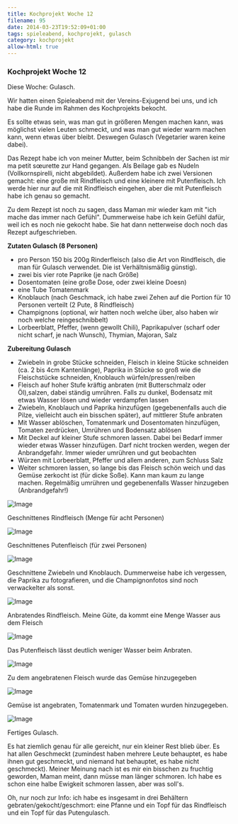 ```yaml
---
title: Kochprojekt Woche 12
filename: 95
date: 2014-03-23T19:52:09+01:00
tags: spieleabend, kochprojekt, gulasch
category: kochprojekt
allow-html: true
---
```

### Kochprojekt Woche 12

<p>Diese Woche: Gulasch.</p>

<p>Wir hatten einen Spieleabend mit der Vereins-Exjugend bei uns, und ich habe die Runde im Rahmen des Kochprojekts bekocht.</p>

<p>Es sollte etwas sein, was man gut in größeren Mengen machen kann, was möglichst vielen Leuten schmeckt, und was man gut wieder warm machen kann, wenn etwas über bleibt. Deswegen Gulasch (Vegetarier waren keine dabei).</p>

<p>Das Rezept habe ich von meiner Mutter, beim Schnibbeln der Sachen ist mir ma petit sœurette zur Hand gegangen. Als Beilage gab es Nudeln (Vollkornspirelli, nicht abgebildet). Außerdem habe ich zwei Versionen gemacht: eine große mit Rindfleisch und eine kleinere mit Putenfleisch. Ich werde hier nur auf die mit Rindfleisch eingehen, aber die mit Putenfleisch habe ich genau so gemacht.</p>

<p>Zu dem Rezept ist noch zu sagen, dass Maman mir wieder kam mit "ich mache das immer nach Gefühl". Dummerweise habe ich kein Gefühl dafür, weil ich es noch nie gekocht habe. Sie hat dann netterweise doch noch das Rezept aufgeschrieben.</p>

<p><strong>Zutaten Gulasch (8 Personen)</strong></p>

<ul>
<li>pro Person 150 bis 200g Rinderfleisch (also die Art von Rindfleisch, die man für Gulasch verwendet. Die ist Verhältnismäßig günstig).</li>

<li>zwei bis vier rote Paprike (je nach Größe)</li>

<li>Dosentomaten (eine große Dose, oder zwei kleine Doesn)</li>

<li>eine Tube Tomatenmark</li>

<li>Knoblauch (nach Geschmack, ich habe zwei Zehen auf die Portion für 10 Personen verteilt (2 Pute, 8 Rindfleisch)</li>

<li>Champignons (optional, wir hatten noch welche über, also haben wir noch welche reingeschnibbelt)</li>

<li>Lorbeerblatt, Pfeffer, (wenn gewollt Chili), Paprikapulver (scharf oder nicht scharf, je nach Wunsch), Thymian, Majoran, Salz</li>
</ul>

<p><strong>Zubereitung Gulasch</strong></p>

<ul>
<li>Zwiebeln in grobe Stücke schneiden, Fleisch in kleine Stücke schneiden (ca. 2 bis 4cm Kantenlänge), Paprika in Stücke so groß wie die Fleischstücke schneiden, Knoblauch würfeln/pressen/reiben</li>

<li>Fleisch auf hoher Stufe kräftig anbraten (mit Butterschmalz oder Öl),salzen,  dabei ständig umrühren. Falls zu dunkel, Bodensatz mit etwas Wasser lösen und wieder verdampfen lassen</li>

<li>Zwiebeln, Knoblauch und Paprika hinzufügen (gegebenenfalls auch die Pilze, vielleicht auch ein bisschen später), auf mittlerer Stufe anbraten</li>

<li>Mit Wasser ablöschen, Tomatenmark und Dosentomaten hinzufügen, Tomaten zerdrücken, Umrühren und Bodensatz ablösen</li>

<li>Mit Deckel auf kleiner Stufe schmoren lassen. Dabei bei Bedarf immer wieder etwas Wasser hinzufügen. Darf nicht trocken werden, wegen der Anbrandgefahr. Immer wieder umrühren und gut beobachten</li>

<li>Würzen mit Lorbeerblatt, Pfeffer und allem anderen, zum Schluss Salz</li>

<li>Weiter schmoren lassen, so lange bis das Fleisch schön weich und das Gemüse zerkocht ist (für dicke Soße). Kann man kaum zu lange machen. Regelmäßig umrühren und gegebenenfalls Wasser hinzugeben (Anbrandgefahr!)</li>
</ul>

<p><img src="https://www.strangerthanusual.de/hosted_files/115/download" alt="Image"></p>

<p>Geschnittenes Rindfleisch (Menge für acht Personen)</p>

<p><img src="https://www.strangerthanusual.de/hosted_files/116/download" alt="Image"></p>

<p>Geschnittenes Putenfleisch (für zwei Personen)</p>

<p><img src="https://www.strangerthanusual.de/hosted_files/117/download" alt="Image"></p>

<p>Geschnittene Zwiebeln und Knoblauch. Dummerweise habe ich vergessen, die Paprika zu fotografieren, und die Champignonfotos sind noch verwackelter als sonst.</p>

<p><img src="https://www.strangerthanusual.de/hosted_files/118/download" alt="Image"></p>

<p>Anbratendes Rindfleisch. Meine Güte, da kommt eine Menge Wasser aus dem Fleisch</p>

<p><img src="https://www.strangerthanusual.de/hosted_files/119/download" alt="Image"></p>

<p>Das Putenfleisch lässt deutlich weniger Wasser beim Anbraten.</p>

<p><img src="https://www.strangerthanusual.de/hosted_files/120/download" alt="Image"></p>

<p>Zu dem angebratenen Fleisch wurde das Gemüse hinzugegeben</p>

<p><img src="https://www.strangerthanusual.de/hosted_files/121/download" alt="Image"></p>

<p>Gemüse ist angebraten, Tomatenmark und Tomaten wurden hinzugegeben.</p>

<p><img src="https://www.strangerthanusual.de/hosted_files/122/download" alt="Image"></p>

<p>Fertiges Gulasch.</p>

<p>Es hat ziemlich genau für alle gereicht, nur ein kleiner Rest blieb über. Es hat allen Geschmeckt (zumindest haben mehrere Leute behauptet, es habe ihnen gut geschmeckt, und niemand hat behauptet, es habe nicht geschmeckt). Meiner Meinung nach ist es mir ein bisschen zu fruchtig geworden, Maman meint, dann müsse man länger schmoren. Ich habe es schon eine halbe Ewigkeit schmoren lassen, aber was soll's.</p>

<p>Oh, nur noch zur Info: ich habe es insgesamt in drei Behältern gebraten/gekocht/geschmort: eine Pfanne und ein Topf für das Rindfleisch und ein Topf für das Putengulasch.</p>


